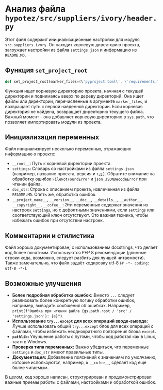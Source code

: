 # Анализ файла `hypotez/src/suppliers/ivory/header.py`

Этот файл содержит инициализационные настройки для модуля `src.suppliers.ivory`. Он находит корневую директорию проекта, загружает настройки из файла `settings.json` и информацию из `README.MD`.


## Функция `set_project_root`

```python
def set_project_root(marker_files=(\'pyproject.toml\', \'requirements.txt\', \'.git\')) -> Path:
```

Функция ищет корневую директорию проекта, начиная с текущей директории и поднимаясь вверх по дереву директорий. Она ищет файлы или директории, перечисленные в аргументе `marker_files`, и возвращает путь к первой найденной директории. Если корневая директория не найдена, возвращает директорию текущего файла.  Важный момент - она добавляет корневую директорию в `sys.path`, что позволяет импортировать модули из проекта.


## Инициализация переменных

Файл инициализирует несколько переменных, отражающих информацию о проекте:

* `__root__`: Путь к корневой директории проекта.
* `settings`: Словарь со настройками из файла `settings.json` (например, название проекта, версия и т.д.).  Обратите внимание на обработку ошибок `FileNotFoundError` и `json.JSONDecodeError` при чтении файла.
* `doc_str`: Строка с описанием проекта, извлеченная из файла `README.MD`. Опять же, обработка ошибок.
* `__project_name__`, `__version__`, `__doc__`, `__details__`, `__author__`, `__copyright__`, `__cofee__`:  Эти переменные содержат значения из настроек `settings`, но с дефолтными значениями, если `settings` или соответствующий ключ отсутствуют.  Это важная техника, чтобы избежать ошибок при отсутствии настроек.


## Комментарии и стилистика

Файл хорошо документирован, с использованием docstrings, что делает код более понятным.  Используются PEP 8 рекомендации (длинные строки кода, возможно, следует разбить для лучшей читаемости). Также замечательно, что файл задаёт кодировку utf-8 (`# -*- coding: utf-8 -*-`).


##  Возможные улучшения

* **Более подробная обработка ошибок:** Вместо `...`  следует реализовать более конкретную логику обработки ошибок, например, выводить сообщения об ошибках. Например, `print(f"Ошибка при чтении файла {gs.path.root / 'src' / 'settings.json'}: {e}")`.
* **Использование `try...except` для всех операций ввода-вывода:**  Лучше использовать общий `try...except` блок для всех операций с файлами, чтобы избежать неоднократного повторения блока `except`.
* **`pathlib`:** Улучшение работы с путями, чтобы код работал как в Linux, так и в Windows.
* **Проверка типа переменных:** Важно убедиться, что переменные `settings` и `doc_str` имеют правильные типы.
* **Документация:** Добавление пояснений к значениям по умолчанию, которые используются, например, к `__cofee__`, сделает код еще более читаемым.


В целом, код хорошо написан, структурирован и продемонстрировал важные приемы работы с файлами, настройками и обработкой ошибок.